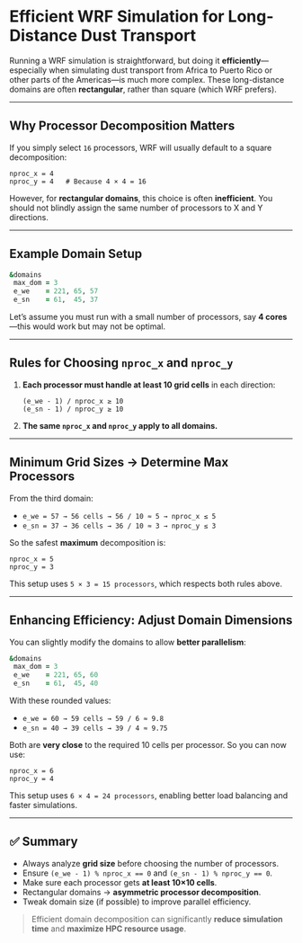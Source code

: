 # Efficient WRF Simulation for Long-Distance Dust Transport

Running a WRF simulation is straightforward, but doing it **efficiently**—especially when simulating dust transport from Africa to Puerto Rico or other parts of the Americas—is much more complex. These long-distance domains are often **rectangular**, rather than square (which WRF prefers).

---

## Why Processor Decomposition Matters

If you simply select `16` processors, WRF will usually default to a square decomposition:
```text
nproc_x = 4
nproc_y = 4   # Because 4 × 4 = 16
```
However, for **rectangular domains**, this choice is often **inefficient**. You should not blindly assign the same number of processors to X and Y directions.

---

## Example Domain Setup

```fortran
&domains
 max_dom = 3
 e_we    = 221, 65, 57
 e_sn    = 61,  45, 37
```

Let’s assume you must run with a small number of processors, say **4 cores**—this would work but may not be optimal.

---

## Rules for Choosing `nproc_x` and `nproc_y`

1. **Each processor must handle at least 10 grid cells** in each direction:
   ```text
   (e_we - 1) / nproc_x ≥ 10
   (e_sn - 1) / nproc_y ≥ 10
   ```

2. **The same `nproc_x` and `nproc_y` apply to all domains.**

---

## Minimum Grid Sizes → Determine Max Processors

From the third domain:
- `e_we = 57 → 56 cells → 56 / 10 ≈ 5 → nproc_x ≤ 5`
- `e_sn = 37 → 36 cells → 36 / 10 ≈ 3 → nproc_y ≤ 3`

So the safest **maximum** decomposition is:
```text
nproc_x = 5
nproc_y = 3
```
This setup uses `5 × 3 = 15 processors`, which respects both rules above.

---

## Enhancing Efficiency: Adjust Domain Dimensions

You can slightly modify the domains to allow **better parallelism**:

```fortran
&domains
 max_dom = 3
 e_we    = 221, 65, 60
 e_sn    = 61,  45, 40
```

With these rounded values:
- `e_we = 60 → 59 cells → 59 / 6 ≈ 9.8`
- `e_sn = 40 → 39 cells → 39 / 4 ≈ 9.75`

Both are **very close** to the required 10 cells per processor. So you can now use:
```text
nproc_x = 6
nproc_y = 4
```
This setup uses `6 × 4 = 24 processors`, enabling better load balancing and faster simulations.

---

## ✅ Summary

- Always analyze **grid size** before choosing the number of processors.
- Ensure `(e_we - 1) % nproc_x == 0` and `(e_sn - 1) % nproc_y == 0`.
- Make sure each processor gets **at least 10×10 cells**.
- Rectangular domains → **asymmetric processor decomposition**.
- Tweak domain size (if possible) to improve parallel efficiency.

> Efficient domain decomposition can significantly **reduce simulation time** and **maximize HPC resource usage**.
